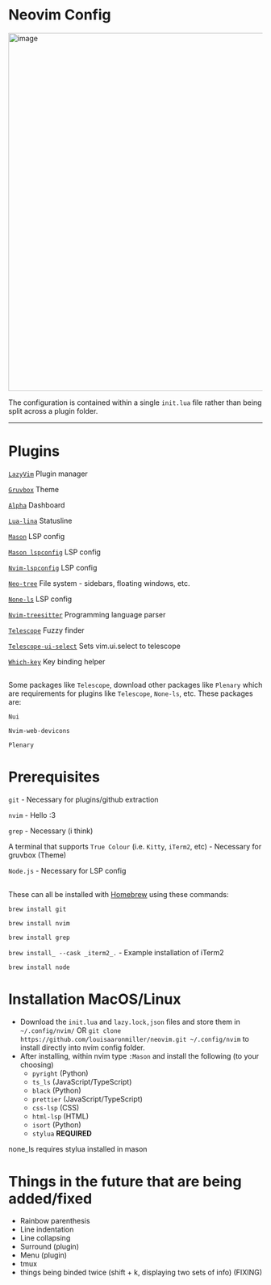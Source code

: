 # Neovim Config
<img width="709" alt="image" src="https://github.com/user-attachments/assets/e55b8dd1-ac88-4f8a-b0f1-fe86d40d6992" />

The configuration is contained within a single `init.lua` file rather than being split across a plugin folder.

------------

# Plugins
[`LazyVim`](https://www.lazyvim.org/installation) Plugin manager

[`Gruvbox`](https://github.com/ellisonleao/gruvbox.nvim) Theme

[`Alpha`](https://github.com/goolord/alpha-nvim) Dashboard

[`Lua-lina`](https://github.com/nvim-lualine/lualine.nvim) Statusline

[`Mason`](https://github.com/mason-org/mason.nvim) LSP config

[`Mason lspconfig`](https://github.com/mason-org/mason-lspconfig.nvim) LSP config

[`Nvim-lspconfig`](https://github.com/neovim/nvim-lspconfig) LSP config

[`Neo-tree`](https://github.com/nvim-neo-tree/neo-tree.nvim) File system - sidebars, floating windows, etc.

[`None-ls`](https://github.com/nvimtools/none-ls.nvim) LSP config

[`Nvim-treesitter`](https://github.com/nvim-treesitter/nvim-treesitter) Programming language parser

[`Telescope`](https://github.com/nvim-telescope/telescope.nvim) Fuzzy finder

[`Telescope-ui-select`](https://github.com/nvim-telescope/telescope-ui-select.nvim) Sets vim.ui.select to telescope

[`Which-key`](https://github.com/folke/which-key.nvim) Key binding helper

## 

Some packages like `Telescope`, download other packages like `Plenary` which are requirements for plugins like `Telescope`, `None-ls`, etc. These packages are:

`Nui`

`Nvim-web-devicons`

`Plenary`

# Prerequisites
`git` - Necessary for plugins/github extraction

`nvim` - Hello :3

`grep` - Necessary (i think)

A terminal that supports `True Colour` (i.e. `Kitty`, `iTerm2`, etc) - Necessary for gruvbox (Theme)

`Node.js` - Necessary for LSP config

##
These can all be installed with [Homebrew](https://brew.sh/) using these commands:

`brew install git`

`brew install nvim`

`brew install grep`

`brew install_ --cask _iterm2_.` - Example installation of iTerm2

`brew install node` 

# Installation MacOS/Linux
 - Download the `init.lua` and `lazy.lock,json` files and store them in `~/.config/nvim/` OR `git clone https://github.com/louisaaronmiller/neovim.git ~/.config/nvim` to install directly into nvim config folder.
 - After installing, within nvim type `:Mason` and install the following (to your choosing)
     - `pyright`         (Python)
     - `ts_ls`           (JavaScript/TypeScript)
     - `black`           (Python)
     - `prettier`        (JavaScript/TypeScript)
     - `css-lsp`         (CSS)
     - `html-lsp`        (HTML)
     - `isort`           (Python)  
     - `stylua`          **REQUIRED**
   
none_ls requires stylua installed in mason

# Things in the future that are being added/fixed
- Rainbow parenthesis
- Line indentation
- Line collapsing
- Surround (plugin)
- Menu (plugin)
- tmux
- things being binded twice (shift + k, displaying two sets of info) (FIXING)




